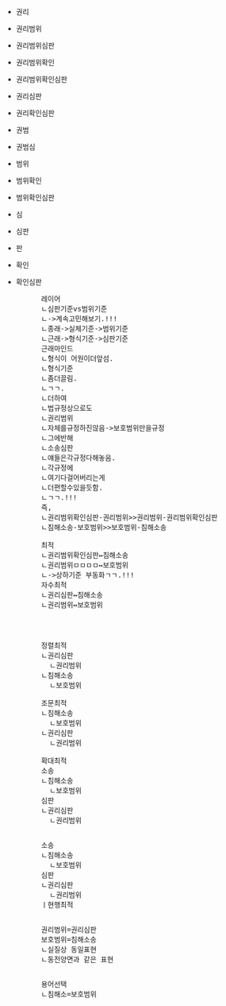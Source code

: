 - 권리
- 권리범위
- 권리범위심판
- 권리범위확인
- 권리범위확인심판
- 권리심판
- 권리확인심판
- 권범
- 권범심
- 범위
- 범위확인
- 범위확인심판
- 심
- 심판
- 판
- 확인
- 확인심판





    <pre>
        레이어
        ㄴ심판기준vs범위기준
        ㄴ->계속고민해보기.!!!
        ㄴ종래->실체기준->범위기준
        ㄴ근래->형식기준->심판기준
        근래마인드
        ㄴ형식이 어원이더앞섬.
        ㄴ형식기준
        ㄴ좀더끌림.
        ㄴㄱㄱ.
        ㄴ더하여
        ㄴ법규정상으로도
        ㄴ권리범위
        ㄴ자체를규정하진않음->보호범위만을규정
        ㄴ그에반해
        ㄴ소송심판
        ㄴ얘들은각규정다해놓음.
        ㄴ각규정에
        ㄴ여기다걸어버리는게
        ㄴ더편할수있을듯함.
        ㄴㄱㄱ.!!!
        즉,
        ㄴ권리범위확인심판-권리범위>>권리범위-권리범위확인심판
        ㄴ침해소송-보호범위>>보호범위-침해소송

        최적
        ㄴ권리범위확인심판↔침해소송
        ㄴ권리범위ㅁㅁㅁㅁ↔보호범위
        ㄴ->상하기준 부동화ㄱㄱ.!!!
        자수최적
        ㄴ권리심판↔침해소송
        ㄴ권리범위↔보호범위


    </pre>
    <pre>
        정렬최적
        ㄴ권리심판
          ㄴ권리범위
        ㄴ침해소송
          ㄴ보호범위

        조문최적
        ㄴ침해소송
          ㄴ보호범위
        ㄴ권리심판
          ㄴ권리범위

        확대최적
        소송
        ㄴ침해소송
          ㄴ보호범위
        심판  
        ㄴ권리심판
          ㄴ권리범위
    </pre>
    <pre>
        소송
        ㄴ침해소송
          ㄴ보호범위
        심판  
        ㄴ권리심판
          ㄴ권리범위
        ㅣ현행최적
    </pre>






    <pre>
        권리범위=권리심판
        보호범위=침해소송
        ㄴ실질상 동일표현
        ㄴ동전양면과 같은 표현
    </pre>
    <pre>
        용어선택
        ㄴ침해소=보호범위
    </pre>